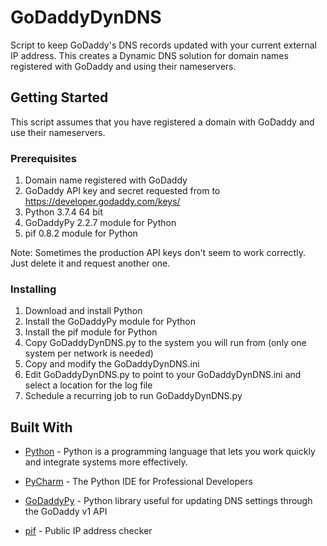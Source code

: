 # GoDaddyDynDNS

Script to keep GoDaddy's DNS records updated with your current external IP address.  This creates a Dynamic DNS solution for domain names registered with GoDaddy and using their nameservers.

## Getting Started

This script assumes that you have registered a domain with GoDaddy and use their nameservers. 

### Prerequisites

   1. Domain name registered with GoDaddy
   2. GoDaddy API key and secret requested from to https://developer.godaddy.com/keys/
   3. Python 3.7.4 64 bit
   4. GoDaddyPy 2.2.7 module for Python
   5. pif 0.8.2 module for Python

Note: Sometimes the production API keys don't seem to work correctly. Just delete it and request another one.
  

### Installing

1. Download and install Python
2. Install the GoDaddyPy module for Python
3. Install the pif module for Python
4. Copy GoDaddyDynDNS.py to the system you will run from (only one system per network is needed)
5. Copy and modify the GoDaddyDynDNS.ini
6. Edit GoDaddyDynDNS.py to point to your GoDaddyDynDNS.ini and select a location for the log file
7. Schedule a recurring job to run GoDaddyDynDNS.py

## Built With

* [Python](https://www.python.org/) - Python is a programming language that lets you work quickly and integrate systems more effectively.

* [PyCharm](https://www.jetbrains.com/pycharm/) - The Python IDE for Professional Developers

* [GoDaddyPy](https://www.github.com/eXamadeus/godaddypy/) - Python library useful for updating DNS settings through the GoDaddy v1 API

* [pif](https://github.com/barseghyanartur/pif) - Public IP address checker 
